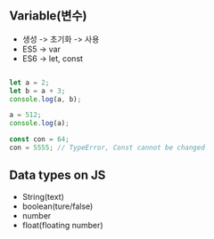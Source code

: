 ## Variable(변수)
- 생성 -> 초기화 -> 사용
- ES5 -> var
- ES6 -> let, const

```js

let a = 2;
let b = a + 3;
console.log(a, b);

a = 512;
console.log(a);

const con = 64;
con = 5555; // TypeError, Const cannot be changed

```

## Data types on JS
- String(text)
- boolean(ture/false)
- number
- float(floating number)
